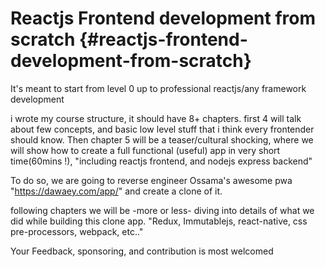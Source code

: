 # Reactjs Frontend development from scratch {#reactjs-frontend-development-from-scratch}

It's meant to start from level 0 up to professional reactjs/any framework development

i wrote my course structure, it should have 8+ chapters. first 4 will talk about few concepts, and basic low level stuff that i think every frontender should know. Then chapter 5 will be a teaser/cultural shocking, where we will show how to create a full functional \(useful\) app in very short time\(60mins !\), "including reactjs frontend, and nodejs express backend"

To do so, we are going to reverse engineer Ossama's awesome pwa "https://dawaey.com/app/" and create a clone of it.

following chapters we will be -more or less- diving into details of what we did while building this clone app. "Redux, Immutablejs, react-native, css pre-processors, webpack, etc.."



Your Feedback, sponsoring, and contribution is most welcomed 

